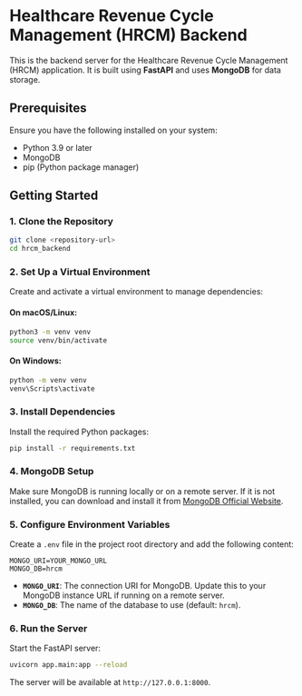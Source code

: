 # Healthcare Revenue Cycle Management (HRCM) Backend

This is the backend server for the Healthcare Revenue Cycle Management (HRCM) application. It is built using **FastAPI** and uses **MongoDB** for data storage.

## Prerequisites

Ensure you have the following installed on your system:

- Python 3.9 or later
- MongoDB
- pip (Python package manager)

## Getting Started

### 1. Clone the Repository

```bash
git clone <repository-url>
cd hrcm_backend
```

### 2. Set Up a Virtual Environment

Create and activate a virtual environment to manage dependencies:

#### On macOS/Linux:
```bash
python3 -m venv venv
source venv/bin/activate
```

#### On Windows:
```bash
python -m venv venv
venv\Scripts\activate
```

### 3. Install Dependencies

Install the required Python packages:

```bash
pip install -r requirements.txt
```

### 4. MongoDB Setup

Make sure MongoDB is running locally or on a remote server. If it is not installed, you can download and install it from [MongoDB Official Website](https://www.mongodb.com/try/download/community).

### 5. Configure Environment Variables

Create a `.env` file in the project root directory and add the following content:

```env
MONGO_URI=YOUR_MONGO_URL
MONGO_DB=hrcm
```

- **`MONGO_URI`**: The connection URI for MongoDB. Update this to your MongoDB instance URL if running on a remote server.
- **`MONGO_DB`**: The name of the database to use (default: `hrcm`).

### 6. Run the Server

Start the FastAPI server:

```bash
uvicorn app.main:app --reload
```

The server will be available at `http://127.0.0.1:8000`.
